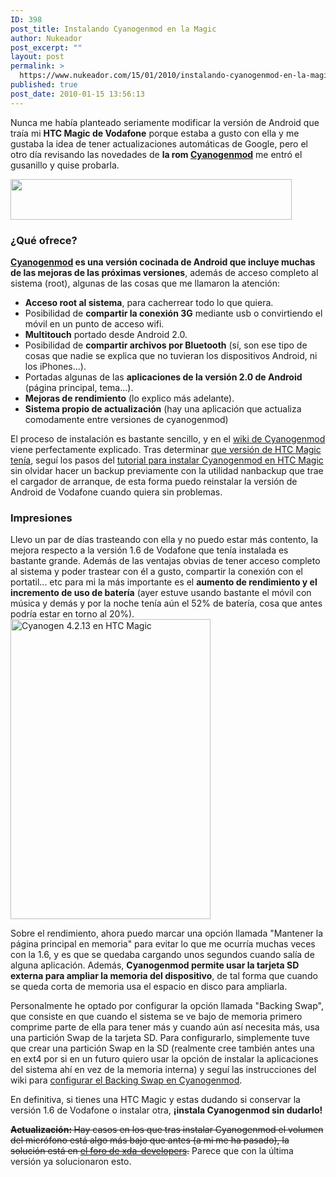 ```yaml
---
ID: 398
post_title: Instalando Cyanogenmod en la Magic
author: Nukeador
post_excerpt: ""
layout: post
permalink: >
  https://www.nukeador.com/15/01/2010/instalando-cyanogenmod-en-la-magic/
published: true
post_date: 2010-01-15 13:56:13
---
```

Nunca me había planteado seriamente modificar la versión de Android que traía mi <strong>HTC Magic de Vodafone</strong> porque estaba a gusto con ella y me gustaba la idea de tener actualizaciones automáticas de Google, pero el otro día revisando las novedades de <strong>la rom <a href="http://www.cyanogenmod.com/">Cyanogenmod</a></strong> me entró el gusanillo y quise probarla.

<img class="aligncenter size-full wp-image-399" title="cyanogenlogo" src="http://www.nukeador.com/wp-content/uploads/2010/01/cyanogenlogo.png" alt="" width="450" height="65" />
<h3><!--more-->¿Qué ofrece?</h3>
<strong><a href="http://www.cyanogenmod.com/">Cyanogenmod</a> es una versión cocinada de Android que incluye muchas de las mejoras de las próximas versiones</strong>, además de acceso completo al sistema (root), algunas de las cosas que me llamaron la atención:
<ul>
	<li><strong>Acceso root al sistema</strong>, para cacherrear todo lo que quiera.</li>
	<li>Posibilidad de <strong>compartir la conexión 3G</strong> mediante usb o convirtiendo el móvil en un punto de acceso wifi.</li>
	<li><strong>Multitouch</strong> portado desde Android 2.0.</li>
	<li>Posibilidad de <strong>compartir archivos por Bluetooth</strong> (sí, son ese tipo de cosas que nadie se explica que no tuvieran los dispositivos Android, ni los iPhones...).</li>
	<li>Portadas algunas de las <strong>aplicaciones de la versión 2.0 de Android</strong> (página principal, tema...).</li>
	<li><strong>Mejoras de rendimiento</strong> (lo explico más adelante).</li>
	<li><strong>Sistema propio de actualización</strong> (hay una aplicación que actualiza comodamente entre versiones de cyanogenmod)</li>
</ul>
El proceso de instalación es bastante sencillo, y en el <a href="http://www.cyanogenmod.com/wiki-page">wiki de Cyanogenmod</a> viene perfectamente explicado. Tras determinar <a href="http://wiki.cyanogenmod.com/index.php/How_to_determine_if_you_have_32A_or_32B">que versión de HTC Magic tenía</a>, seguí los pasos del <a href="http://wiki.cyanogenmod.com/index.php/Full_Update_Guide_-_MT3G/Magic_Firmware_to_CyanogenMod#Non-TMobile_32B_Magics">tutorial para instalar Cyanogenmod en HTC Magic</a> sin olvidar hacer un backup previamente con la utilidad nanbackup que trae el cargador de arranque, de esta forma puedo reinstalar la versión de Android de Vodafone cuando quiera sin problemas.
<h3>Impresiones</h3>
Llevo un par de días trasteando con ella y no puedo estar más contento, la mejora respecto a la versión 1.6 de Vodafone que tenía instalada es bastante grande. Además de las ventajas obvias de tener acceso completo al sistema y poder trastear con él a gusto, compartir la conexión con el portatil... etc para mi la más importante es el <strong>aumento de rendimiento y el incremento de uso de batería</strong> (ayer estuve usando bastante el móvil con música y demás y por la noche  tenía aún el 52% de batería, cosa que antes podría estar en torno al 20%).

<img class="aligncenter size-full wp-image-402 captura" title="Cyanogen 4.2.13 en HTC Magic" src="http://www.nukeador.com/wp-content/uploads/2010/01/CAP201001151225.jpg" alt="Cyanogen 4.2.13 en HTC Magic" width="320" height="480" />

Sobre el rendimiento, ahora puedo marcar una opción llamada "Mantener la página principal en memoria" para evitar lo que me ocurría muchas veces con la 1.6, y es que se quedaba cargando unos segundos cuando salía de alguna aplicación. Además, <strong>Cyanogenmod permite usar la tarjeta SD externa para ampliar la memoria del dispositivo</strong>, de tal forma que cuando se queda corta de memoria usa el espacio en disco para ampliarla.

Personalmente he optado por configurar la opción llamada "Backing Swap", que consiste en que cuando el sistema se ve bajo de memoria primero comprime parte de ella para tener más y cuando aún así necesita más, usa una partición Swap de la tarjeta SD. Para configurarlo, simplemente tuve que crear una partición Swap en la SD (realmente cree también antes una en ext4 por si en un futuro quiero usar la opción de instalar la aplicaciones del sistema ahí en vez de la memoria interna) y seguí las instrucciones del wiki para <a href="http://wiki.cyanogenmod.com/index.php/Compcache#Backing_Swap">configurar el Backing Swap en Cyanogenmod</a>.

En definitiva, si tienes una HTC Magic y estas dudando si conservar la versión 1.6 de Vodafone o instalar otra, <strong>¡instala Cyanogenmod sin dudarlo!</strong>
<strong></strong>

<span style="text-decoration: line-through;"><strong>Actualización: </strong>Hay casos en los que tras instalar Cyanogenmod  el volumen del micrófono está algo más bajo que antes (a mi me ha pasado), la solución está en <a href="http://forum.xda-developers.com/showpost.php?p=4689247&amp;postcount=1">el foro de xda-developers</a>.</span> Parece que con la última versión ya solucionaron esto.<span style="text-decoration: line-through;">
</span>
